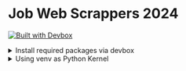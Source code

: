 # Job Web Scrappers 2024

[![Built with Devbox](https://www.jetify.com/img/devbox/shield_galaxy.svg)](https://www.jetify.com/devbox/docs/contributor-quickstart/)

<details>
<summary>Install required packages via devbox</summary>

1. Initialize devbox

```
devbox init
```

2. Run devbox env

```
devbox shell
```

3. If needed to change the python kernel, add it via the python version installed in .devbox

4. If in need to start the venv created by devbox, run:

```
source $VENV_DIR/bin/activate

or

. $VENV_DIR/bin/activate
```

5. Create `requirements.txt` file and add 

```
`pip install -r requirements.txt` in the `init_hook` 
```
</details>

<details>
<summary>Using venv as Python Kernel</summary>

If your .ipynb file isn't detecting the current virtual environment (venv) created by Devbox, there are a few things you can check and try to resolve the issue:

- Kernel Configuration:
Make sure that the Jupyter notebook kernel is set to use the Python interpreter from the virtual environment. You might need to add the virtual environment as a Jupyter kernel.You can add a new Jupyter kernel from your virtual environment by running:

```bash
source $VENV_DIR/bin/activate
pip install ipykernel
python -m ipykernel install --user --name=myenv
# Replace myenv with a name that you prefer for the kernel.
```

python -m ipykernel install --user --name=scrapper-env
</details>
